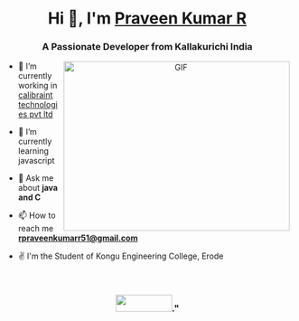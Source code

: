 <h1 align="center">Hi 👋, I'm <a href="https://Praveen-p-k.github.io.Me.io/" target="blank">
Praveen Kumar R</a></h1>
<h3 align="center">A Passionate Developer from Kallakurichi India</h3>
<a target="_blank" align="center">
  <img align="right" top="500" height="300" width="400" alt="GIF"
src="https://media.giphy.com/media/XWTENcavWkhVhobHaa/giphy.gif">
  </a>

- 🔭 I’m currently working in <a href="https://www.calibraint.com/" target="blank">calibraint technologies pvt ltd</a>

- 🌱 I’m currently learning javascript
- 💬 Ask me about **java and C**
- 📫 How to reach me **rpraveenkumarr51@gmail.com**
- ✌  I'm the Student of Kongu Engineering College, Erode

<br/>
<h3 align="center"><img src ="https://media.giphy.com/media/ToMjGpmB85mFv1D9F0k/giphy.gif" width="100" height="30 style=margin-right: 10px;">." </h3>

<p align="center">
  <div align="center" class="icons-social" style="margin-left: 10px;">
        <a style="margin-left: 10px;"  target="_blank"
href="https://www.linkedin.com/in/in/praveen-kumar-278944249">
                                           <img scr="https://img.icons8.com/doodle/40/000000/linkedin--v2.png"></a>
    <a style="margin-left: 10px;" target="_blank"
       </div>
    </p>
    
